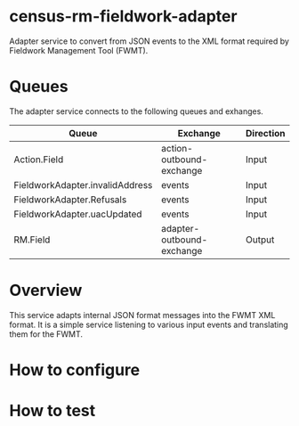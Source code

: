 # census-rm-fieldwork-adapter
Adapter service to convert from JSON events to the XML format required by Fieldwork Management Tool (FWMT).

# Queues

The adapter service connects to the following queues and exhanges.

 Queue | Exchange | Direction 
-------|----------|----------
|Action.Field | action-outbound-exchange | Input |
|FieldworkAdapter.invalidAddress| events | Input |
|FieldworkAdapter.Refusals | events | Input |
|FieldworkAdapter.uacUpdated | events | Input|
|RM.Field                           | adapter-outbound-exchange | Output|

# Overview

This service adapts internal JSON format messages into the FWMT XML format.
It is a simple service listening to various input events and translating them for the FWMT.


# How to configure


# How to test